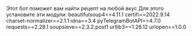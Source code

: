 Этот бот поможет вам найти рецепт на любой вкус
Для этого установите эти модули:
  beautifulsoup4==4.11.1
  certifi==2022.9.14  
  charset-normalizer==2.1.1
  idna==3.4
  pyTelegramBotAPI==4.7.0
  requests==2.28.1
  soupsieve==2.3.2.post1
  urllib3==1.26.12
  urlopen==1.0.0

